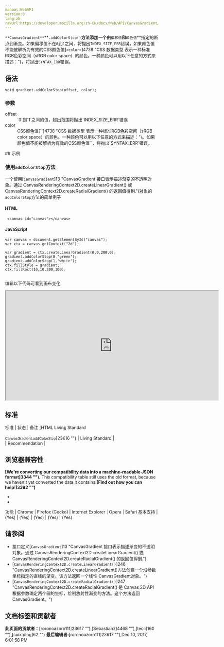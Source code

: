 ```yaml
---
manual:WebAPI
version:0
lang:zh
rawUrl:https://developer.mozilla.org/zh-CN/docs/Web/API/CanvasGradient/addColorStop
---
```






`**CanvasGradient**`**`.addColorStop()`**方法添加一个由**`偏移值`**和**`颜色值`**指定的断点到渐变。如果偏移值不在`0`到`1`之间，将抛出`INDEX_SIZE_ERR`错误，如果颜色值不能被解析为有效的CSS颜色值[`<color>`]4738 "CSS 数据类型 <color> 表示一种标准RGB色彩空间（sRGB color space）的颜色。一种颜色可以用以下任意的方式来描述：")，将抛出`SYNTAX_ERR`错误。


## 语法<a name="语法"></a>

```
void gradient.addColorStop(offset, color);

```

### 参数<a name="参数"></a>
<dl><dt id=''>offset</dt><dd>`0`到`1`之间的值，超出范围将抛出`INDEX_SIZE_ERR`错误</dd><dt id=''>color</dt><dd>CSS颜色值[`<color>`]4738 "CSS 数据类型 <color> 表示一种标准RGB色彩空间（sRGB color space）的颜色。一种颜色可以用以下任意的方式来描述：")。如果颜色值不能被解析为有效的CSS颜色值`<color>`，将抛出`SYNTAX_ERR`错误。</dd></dl>
## 示例<a name="示例"></a>

### 使用`addColorStop`方法<a name="使用addColorStop方法"></a>


一个使用[`CanvasGradient`]13 "CanvasGradient 接口表示描述渐变的不透明对象。通过 CanvasRenderingContext2D.createLinearGradient() 或 CanvasRenderingContext2D.createRadialGradient() 的返回值得到.")对象的`addColorStop`方法的简单例子


#### HTML<a name="HTML"></a>

```
 <canvas id="canvas"></canvas>
```

#### JavaScript<a name="JavaScript"></a>

```
var canvas = document.getElementById("canvas");
var ctx = canvas.getContext("2d");

var gradient = ctx.createLinearGradient(0,0,200,0);
gradient.addColorStop(0,"green");
gradient.addColorStop(1,"white");
ctx.fillStyle = gradient;
ctx.fillRect(10,10,200,100); 
 

```


编辑以下代码可看到画布变化:



<iframe src='https://mdn.mozillademos.org/zh-CN/docs/Web/API/CanvasGradient/addColorStop$samples/Playable_code?revision=1335802' width='700' height='360'></iframe>



## 标准<a name="标准"></a>
标准 | 状态 | 备注 
[HTML Living Standard<br></br><small>CanvasGradient.addColorStop</small>]23616 "") | Living Standard |  
 | Recommendation |  


## 浏览器兼容性<a name="浏览器兼容性"></a>


**[We&#39;re converting our compatibility data into a machine-readable JSON format]3344 "")**. This compatibility table still uses the old format, because we haven&#39;t yet converted the data it contains.**[Find out how you can help!]3392 "")**


* 
* 
功能 | Chrome | Firefox (Gecko) | Internet Explorer | Opera | Safari 
基本支持 | (Yes) | (Yes) | (Yes) | (Yes) | (Yes) 




## 请参阅<a name="请参阅"></a>

* 接口定义[`CanvasGradient`]13 "CanvasGradient 接口表示描述渐变的不透明对象。通过 CanvasRenderingContext2D.createLinearGradient() 或 CanvasRenderingContext2D.createRadialGradient() 的返回值得到.")
* [`CanvasRenderingContext2D.createLinearGradient()`]246 "CanvasRenderingContext2D.createLinearGradient()方法创建一个沿参数坐标指定的直线的渐变。该方法返回一个线性 CanvasGradient对象。")
* [`CanvasRenderingContext2D.createRadialGradient()`]247 "CanvasRenderingContext2D.createRadialGradient() 是 Canvas 2D API 根据参数确定两个圆的坐标，绘制放射性渐变的方法。这个方法返回 CanvasGradient。")



## 文档标签和贡献者
**此页面的贡献者：**[roronoazoro111]23617 ""),[Sebastianz]4468 ""),[teoli]160 ""),[cuixiping]62 "")
**最后编辑者:**[roronoazoro111]23617 ""),<time>Dec 10, 2017, 6:01:58 PM</time>


